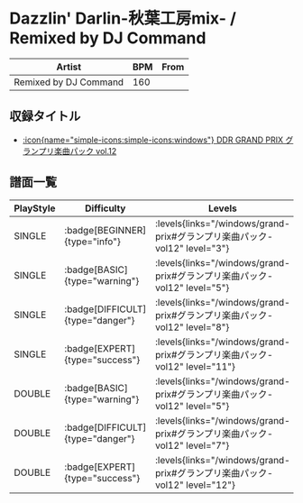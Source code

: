 # Dazzlin' Darlin-秋葉工房mix- / Remixed by DJ Command

|Artist|BPM|From|
|------|---|----|
|Remixed by DJ Command|160||

## 収録タイトル

- [:icon{name="simple-icons:simple-icons:windows"} DDR GRAND PRIX グランプリ楽曲パック vol.12](/windows/grand-prix#グランプリ楽曲パック-vol12)

## 譜面一覧

|PlayStyle|Difficulty|Levels|Notes|Movie|
|---------|----------|------|-----|-----|
|SINGLE| :badge[BEGINNER]{type="info"}| :levels{links="/windows/grand-prix#グランプリ楽曲パック-vol12" level="3"}|109/0||
|SINGLE| :badge[BASIC]{type="warning"}| :levels{links="/windows/grand-prix#グランプリ楽曲パック-vol12" level="5"}|179/9||
|SINGLE| :badge[DIFFICULT]{type="danger"}| :levels{links="/windows/grand-prix#グランプリ楽曲パック-vol12" level="8"}|239/15||
|SINGLE| :badge[EXPERT]{type="success"}| :levels{links="/windows/grand-prix#グランプリ楽曲パック-vol12" level="11"}|389/1||
|DOUBLE| :badge[BASIC]{type="warning"}| :levels{links="/windows/grand-prix#グランプリ楽曲パック-vol12" level="5"}|169/13||
|DOUBLE| :badge[DIFFICULT]{type="danger"}| :levels{links="/windows/grand-prix#グランプリ楽曲パック-vol12" level="7"}|259/8||
|DOUBLE| :badge[EXPERT]{type="success"}| :levels{links="/windows/grand-prix#グランプリ楽曲パック-vol12" level="12"}|401/3||
